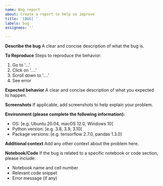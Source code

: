 ```yaml
---
name: Bug report
about: Create a report to help us improve
title: '[BUG] '
labels: bug
assignees: ''

---
```


**Describe the bug**
A clear and concise description of what the bug is.

**To Reproduce**
Steps to reproduce the behavior:
1. Go to '...'
2. Click on '....'
3. Scroll down to '....'
4. See error

**Expected behavior**
A clear and concise description of what you expected to happen.

**Screenshots**
If applicable, add screenshots to help explain your problem.

**Environment (please complete the following information):**
 - OS: [e.g. Ubuntu 20.04, macOS 12.0, Windows 10]
 - Python version: [e.g. 3.8, 3.9, 3.10]
 - Package versions: [e.g. tensorflow 2.7.0, pandas 1.3.0]

**Additional context**
Add any other context about the problem here.

**Notebook/Code**
If the bug is related to a specific notebook or code section, please include:
- Notebook name and cell number
- Relevant code snippet
- Error message (if any)
